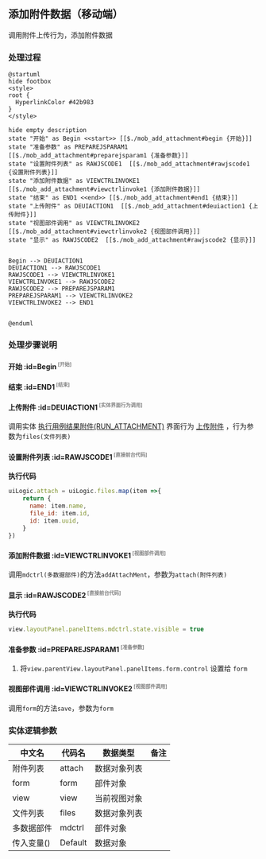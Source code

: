 ## 添加附件数据（移动端） <!-- {docsify-ignore-all} -->

   调用附件上传行为，添加附件数据

### 处理过程

```plantuml
@startuml
hide footbox
<style>
root {
  HyperlinkColor #42b983
}
</style>

hide empty description
state "开始" as Begin <<start>> [[$./mob_add_attachment#begin {开始}]]
state "准备参数" as PREPAREJSPARAM1  [[$./mob_add_attachment#preparejsparam1 {准备参数}]]
state "设置附件列表" as RAWJSCODE1  [[$./mob_add_attachment#rawjscode1 {设置附件列表}]]
state "添加附件数据" as VIEWCTRLINVOKE1  [[$./mob_add_attachment#viewctrlinvoke1 {添加附件数据}]]
state "结束" as END1 <<end>> [[$./mob_add_attachment#end1 {结束}]]
state "上传附件" as DEUIACTION1  [[$./mob_add_attachment#deuiaction1 {上传附件}]]
state "视图部件调用" as VIEWCTRLINVOKE2  [[$./mob_add_attachment#viewctrlinvoke2 {视图部件调用}]]
state "显示" as RAWJSCODE2  [[$./mob_add_attachment#rawjscode2 {显示}]]


Begin --> DEUIACTION1
DEUIACTION1 --> RAWJSCODE1
RAWJSCODE1 --> VIEWCTRLINVOKE1
VIEWCTRLINVOKE1 --> RAWJSCODE2
RAWJSCODE2 --> PREPAREJSPARAM1
PREPAREJSPARAM1 --> VIEWCTRLINVOKE2
VIEWCTRLINVOKE2 --> END1


@enduml
```


### 处理步骤说明

#### 开始 :id=Begin<sup class="footnote-symbol"> <font color=gray size=1>[开始]</font></sup>




#### 结束 :id=END1<sup class="footnote-symbol"> <font color=gray size=1>[结束]</font></sup>




#### 上传附件 :id=DEUIACTION1<sup class="footnote-symbol"> <font color=gray size=1>[实体界面行为调用]</font></sup>



调用实体 [执行用例结果附件(RUN_ATTACHMENT)](module/TestMgmt/run_attachment.md) 界面行为 [上传附件](module/TestMgmt/run_attachment#界面行为) ，行为参数为`files(文件列表)`

#### 设置附件列表 :id=RAWJSCODE1<sup class="footnote-symbol"> <font color=gray size=1>[直接前台代码]</font></sup>



<p class="panel-title"><b>执行代码</b></p>

```javascript
uiLogic.attach = uiLogic.files.map(item =>{
	return {
	  name: item.name,
	  file_id: item.id,
	  id: item.uuid,
	}
})
```

#### 添加附件数据 :id=VIEWCTRLINVOKE1<sup class="footnote-symbol"> <font color=gray size=1>[视图部件调用]</font></sup>



调用`mdctrl(多数据部件)`的方法`addAttachMent`，参数为`attach(附件列表)`
#### 显示 :id=RAWJSCODE2<sup class="footnote-symbol"> <font color=gray size=1>[直接前台代码]</font></sup>



<p class="panel-title"><b>执行代码</b></p>

```javascript
view.layoutPanel.panelItems.mdctrl.state.visible = true
```

#### 准备参数 :id=PREPAREJSPARAM1<sup class="footnote-symbol"> <font color=gray size=1>[准备参数]</font></sup>



1. 将`view.parentView.layoutPanel.panelItems.form.control` 设置给  `form`

#### 视图部件调用 :id=VIEWCTRLINVOKE2<sup class="footnote-symbol"> <font color=gray size=1>[视图部件调用]</font></sup>



调用`form`的方法`save`，参数为`form`


### 实体逻辑参数

|    中文名   |    代码名    |  数据类型      |备注 |
| --------| --------| --------  | --------   |
|附件列表|attach|数据对象列表||
|form|form|部件对象||
|view|view|当前视图对象||
|文件列表|files|数据对象列表||
|多数据部件|mdctrl|部件对象||
|传入变量(<i class="fa fa-check"/></i>)|Default|数据对象||
